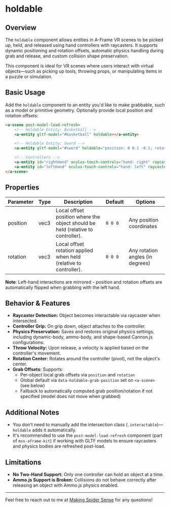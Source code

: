 # holdable

## Overview

The `holdable` component allows entities in A-Frame VR scenes to be picked up, held, and released using hand controllers with raycasters. It supports dynamic positioning and rotation offsets, automatic physics handling during grab and release, and custom collision shape preservation.

This component is ideal for VR scenes where users interact with virtual objects—such as picking up tools, throwing props, or manipulating items in a puzzle or simulation.

## Basic Usage

Add the `holdable` component to an entity you'd like to make grabbable, such as a model or primitive geometry. Optionally provide local position and rotation offsets:

```html
<a-scene post-model-load-refresh>
    <!-- Holdable Entity: Basketball -->
    <a-entity gltf-model="#basketball" holdable></a-entity>

    <!-- Holdable Entity: Sword -->
    <a-entity gltf-model="#sword" holdable="position: 0 0.1 -0.1; rotation: 0 180 0"></a-entity>

    <!-- Controllers -->
    <a-entity id="rightHand" oculus-touch-controls="hand: right" raycaster="objects: .interactable"></a-entity>
    <a-entity id="leftHand" oculus-touch-controls="hand: left" raycaster="objects: .interactable"></a-entity>
</a-scene>
```

## Properties

| Parameter | Type | Description                                                                       | Default | Options                          |
| --------- | ---- | --------------------------------------------------------------------------------- | ------- | -------------------------------- |
| position  | vec3 | Local offset position where the object should be held (relative to controller).   | `0 0 0` | Any position coordinates         |
| rotation  | vec3 | Local offset rotation applied when held (relative to controller).                 | `0 0 0` | Any rotation angles (in degrees) |

**Note**: Left-hand interactions are mirrored - position and rotation offsets are automatically flipped when grabbing with the left hand.

## Behavior & Features

- **Raycaster Detection:** Object becomes interactable via raycaster when intersected.
- **Controller Grip:** On grip down, object attaches to the controller.
- **Physics Preservation:** Saves and restores original physics settings, including dynamic-body, ammo-body, and shape-based Cannon.js configurations.
- **Throw Velocity:** Upon release, a velocity is applied based on the controller's movement.
- **Rotation Center:** Rotates around the controller (pivot), not the object's center.
- **Grab Offsets:** Supports:
    - Per-object local grab offsets via `position` and `rotation`
    - Global default via `data-holdable-grab-position` set on `<a-scene>` (see below)
    - Fallback to automatically computed grab position/rotation if not specified (model does not move when grabbed)

## Additional Notes

- You don't need to manually add the intersection class (`.interactable`)—`holdable` adds it automatically.
- It's recommended to use the `post-model-load-refresh` component (part of `mss-aframe-kit`) if working with GLTF models to ensure raycasters and physics bodies are refreshed post-load.

## Limitations

- **No Two-Hand Support:** Only one controller can hold an object at a time.
- **Ammo.js Support is Broken:** Collisions do not behave correctly after releasing an object with Ammo.js physics enabled.

---

Feel free to reach out to me at [Making Spider Sense](https://makingspidersense.com/contact/) for any questions!
